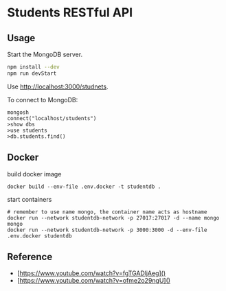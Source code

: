 # Students RESTful API

## Usage

Start the MongoDB server.

```bash
npm install --dev
npm run devStart
```

Use [http://localhost:3000/studnets]().

To connect to MongoDB:

```
mongosh
connect("localhost/students")
>show dbs
>use students
>db.students.find()
```

## Docker

build docker image
```
docker build --env-file .env.docker -t studentdb .
```

start containers
```
# remember to use name mongo, the container name acts as hostname
docker run --network studentdb-network -p 27017:27017 -d --name mongo mongo
docker run --network studentdb-network -p 3000:3000 -d --env-file .env.docker studentdb
```

## Reference

- [https://www.youtube.com/watch?v=fgTGADljAeg]()
- [https://www.youtube.com/watch?v=ofme2o29ngU]()
